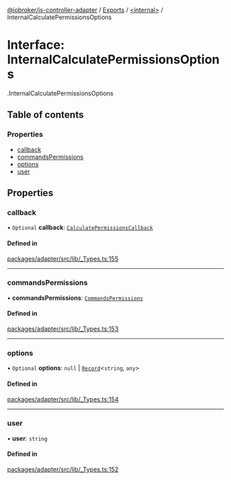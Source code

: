 [@iobroker/js-controller-adapter](../README.md) / [Exports](../modules.md) / [<internal\>](../modules/internal_.md) / InternalCalculatePermissionsOptions

# Interface: InternalCalculatePermissionsOptions

[<internal>](../modules/internal_.md).InternalCalculatePermissionsOptions

## Table of contents

### Properties

- [callback](internal_.InternalCalculatePermissionsOptions.md#callback)
- [commandsPermissions](internal_.InternalCalculatePermissionsOptions.md#commandspermissions)
- [options](internal_.InternalCalculatePermissionsOptions.md#options)
- [user](internal_.InternalCalculatePermissionsOptions.md#user)

## Properties

### callback

• `Optional` **callback**: [`CalculatePermissionsCallback`](../modules/internal_.md#calculatepermissionscallback)

#### Defined in

[packages/adapter/src/lib/_Types.ts:155](https://github.com/ioBroker/ioBroker.js-controller/blob/5767b399/packages/adapter/src/lib/_Types.ts#L155)

___

### commandsPermissions

• **commandsPermissions**: [`CommandsPermissions`](../modules/internal_.md#commandspermissions)

#### Defined in

[packages/adapter/src/lib/_Types.ts:153](https://github.com/ioBroker/ioBroker.js-controller/blob/5767b399/packages/adapter/src/lib/_Types.ts#L153)

___

### options

• `Optional` **options**: ``null`` \| [`Record`](../modules/internal_.md#record)<`string`, `any`\>

#### Defined in

[packages/adapter/src/lib/_Types.ts:154](https://github.com/ioBroker/ioBroker.js-controller/blob/5767b399/packages/adapter/src/lib/_Types.ts#L154)

___

### user

• **user**: `string`

#### Defined in

[packages/adapter/src/lib/_Types.ts:152](https://github.com/ioBroker/ioBroker.js-controller/blob/5767b399/packages/adapter/src/lib/_Types.ts#L152)
